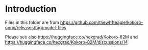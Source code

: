 # Introduction

Files in this folder are from
https://github.com/thewh1teagle/kokoro-onnx/releases/tag/model-files

Please see also
https://huggingface.co/hexgrad/Kokoro-82M
and
https://huggingface.co/hexgrad/Kokoro-82M/discussions/14
